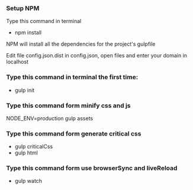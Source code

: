 ### Setup NPM
Type this command in terminal

* npm install

NPM will install all the dependencies for the project's gulpfile

Edit file config.json.dist in config.json, open files and enter your domain in localhost

### Type this command in terminal the first time:

* gulp init

### Type this command form minify css and js

NODE_ENV=production gulp assets

### Type this command form generate critical css

* gulp criticalCss
* gulp html


### Type this command form use browserSync and liveReload

* gulp watch
